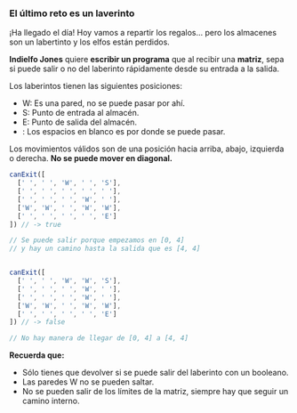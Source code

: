 ### El último reto es un laverinto

¡Ha llegado el día! Hoy vamos a repartir los regalos… pero los almacenes son un labertinto y los elfos están perdidos.

**Indielfo Jones** quiere **escribir un programa** que al recibir una **matriz**, sepa si puede salir o no del laberinto rápidamente desde su entrada a la salida.

Los laberintos tienen las siguientes posiciones:

* W: Es una pared, no se puede pasar por ahí.
* S: Punto de entrada al almacén.
* E: Punto de salida del almacén.
* : Los espacios en blanco es por donde se puede pasar.

Los movimientos válidos son de una posición hacia arriba, abajo, izquierda o derecha. **No se puede mover en diagonal.**

```javascript
canExit([
  [' ', ' ', 'W', ' ', 'S'],
  [' ', ' ', ' ', ' ', ' '],
  [' ', ' ', ' ', 'W', ' '],
  ['W', 'W', ' ', 'W', 'W'],
  [' ', ' ', ' ', ' ', 'E']
]) // -> true

// Se puede salir porque empezamos en [0, 4]
// y hay un camino hasta la salida que es [4, 4]


canExit([
  [' ', ' ', 'W', 'W', 'S'],
  [' ', ' ', ' ', 'W', ' '],
  [' ', ' ', ' ', 'W', ' '],
  ['W', 'W', ' ', 'W', 'W'],
  [' ', ' ', ' ', ' ', 'E']
]) // -> false

// No hay manera de llegar de [0, 4] a [4, 4]
```
**Recuerda que:**

* Sólo tienes que devolver si se puede salir del laberinto con un booleano.
* Las paredes W no se pueden saltar.
* No se pueden salir de los límites de la matriz, siempre hay que seguir un camino interno.